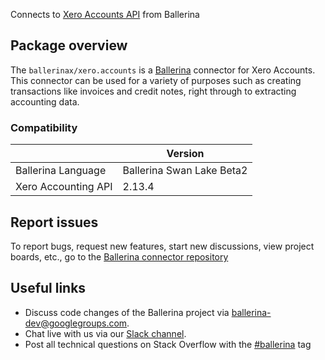 Connects to [Xero Accounts API](https://developer.xero.com/documentation/api/accounting/overview) from Ballerina

## Package overview
The `ballerinax/xero.accounts` is a [Ballerina](https://ballerina.io/) connector for Xero Accounts. This connector can be used for a variety of purposes such as creating transactions like invoices and credit notes, right through to extracting accounting data.

### Compatibility
|                     | Version                   |
|---------------------|---------------------------|
| Ballerina Language  | Ballerina Swan Lake Beta2 |
| Xero Accounting API | 2.13.4                    |

## Report issues
To report bugs, request new features, start new discussions, view project boards, etc., go to the [Ballerina connector repository](link)
## Useful links
- Discuss code changes of the Ballerina project via [ballerina-dev@googlegroups.com](mailto:ballerina-dev@googlegroups.com).
- Chat live with us via our [Slack channel](https://ballerina.io/community/slack/).
- Post all technical questions on Stack Overflow with the [#ballerina](https://stackoverflow.com/questions/tagged/ballerina) tag
